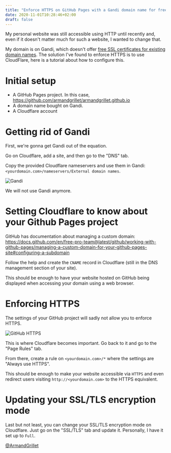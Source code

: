 ```yaml
---
title: "Enforce HTTPS on GitHub Pages with a Gandi domain name for free"
date: 2020-11-01T10:28:46+02:00
draft: false
---
```


My personal website was still accessible using HTTP until recently and, even if it doesn't matter much for such a website, I wanted to change that.

My domain is on Gandi, which doesn't offer [free SSL certificates for existing domain names](https://www.gandi.net/en-US/certificates/p/free-ssl-certificates). The solution I've found to enforce HTTPS is to use CloudFlare, here is a tutorial about how to configure this.

# Initial setup

- A GitHub Pages project. In this case, https://github.com/armandgrillet/armandgrillet.github.io
- A domain name bought on Gandi.
- A Cloudflare account

# Getting rid of Gandi

First, we're gonna get Gandi out of the equation.

Go on Cloudflare, add a site, and then go to the "DNS" tab.

Copy the provided Cloudflare nameservers and use them in Gandi: `<yourdomain.com>/nameservers/External domain names`.

![Gandi](/img/posts/ghpages-gandi-cloudflare/gandi.png)

We will not use Gandi anymore.

# Setting Cloudflare to know about your Github Pages project

GitHub has documentation about managing a custom domain: https://docs.github.com/en/free-pro-team@latest/github/working-with-github-pages/managing-a-custom-domain-for-your-github-pages-site#configuring-a-subdomain

Follow the help and create the `CNAME` record in Cloudflare (still in the DNS management section of your site).

This should be enough to have your website hosted on GitHub being displayed when accessing your domain using a web browser.

# Enforcing HTTPS

The settings of your GitHub project will sadly not allow you to enforce HTTPS.

![GitHub HTTPS](/img/posts/ghpages-gandi-cloudflare/github-https.png)

This is where Cloudflare becomes important. Go back to it and go to the "Page Rules" tab.

From there, create a rule on `<yourdomain.com>/*` where the settings are "Always use HTTPS".

This should be enough to make your website accessible via `HTTPS` and even redirect users visiting `http://<yourdomain.com>` to the HTTPS equivalent.

# Updating your SSL/TLS encryption mode

Last but not least, you can change your SSL/TLS encryption mode on Cloudflare. Just go on the "SSL/TLS" tab and update it. Personally, I have it set up to `Full`.

[@ArmandGrillet](https://twitter.com/ArmandGrillet)
